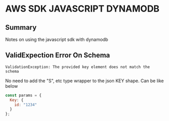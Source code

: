 # AWS SDK JAVASCRIPT DYNAMODB

## Summary

Notes on using the javascript sdk with dynamodb

## ValidExpection Error On Schema

`ValidationException: The provided key element does not match the schema`

No need to add the "S", etc type wrapper to the json KEY shape. Can be like
below

```javascript
const params = {
  Key: {
    id: "1234"
  }
};
```
